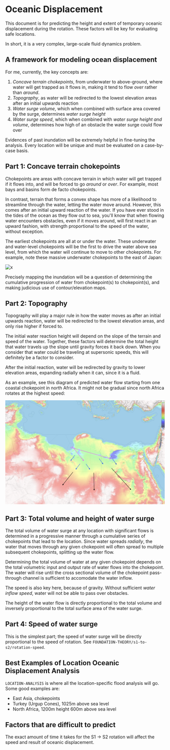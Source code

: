 # Oceanic Displacement

This document is for predicting the height and extent of temporary oceanic displacement during the rotation. These factors will be key for evaluating safe locations.

In short, it is a very complex, large-scale fluid dynamics problem.

## A framework for modeling ocean displacement

For me, currently, the key concepts are:
1. *Concave terrain chokepoints*, from underwater to above-ground, where water will get trapped as it flows in, making it tend to flow *over* rather than *around*.
2. *Topography*, as water will be redirected to the lowest elevation areas after an initial upwards reaction
3. *Water surge volume*, which when combined with surface area covered by the surge, determines *water surge height*
4. *Water surge speed*, which when combined with *water surge height and volume*, determines how high of an obstacle the water surge could flow over

Evidences of past inundation will be extremely helpful in fine-tuning the analysis. Every location will be unique and must be evaluated on a case-by-case basis.

## Part 1: Concave terrain chokepoints

Chokepoints are areas with concave terrain in which water will get trapped if it flows into, and will be forced to go *around* or *over*. For example, most bays and basins form de facto chokepoints.

In contrast, terrain that forms a convex shape has more of a likelihood to streamline through the water, letting the water move around. However, this comes after an initial upward reaction of the water. If you have ever stood in the tides of the ocean as they flow out to sea, you'll know that when flowing water encounters obstacles, even if it moves around, will first react in an upward fashion, with strength proportional to the speed of the water, without exception.

The earliest chokepoints are all at or under the water. These underwater and water-level chokepoints will be the first to drive the water above sea level, from which the water will continue to move to other chokepoints. For example, note these massive underwater chokepoints to the east of Japan:

![x](img/chokepoints.png "japan chokepoints")

Precisely mapping the inundation will be a question of determining the cumulative progression of water from chokepoint(s) to chokepoint(s), and making judicious use of contour/elevation maps.

## Part 2: Topography

Topography will play a major rule in how the water moves as after an initial upwards reaction, water will be redirected to the lowest elevation areas, and only rise higher if forced to.

The initial water reaction height will depend on the slope of the terrain and speed of the water. Together, these factors will determine the total height that water travels up the slope until gravity forces it back down. When you consider that water could be traveling at supersonic speeds, this will definitely be a factor to consider.

After the initial reaction, water will be redirected by gravity to lower elevation areas, expanding radially when it can, since it is a fluid.

As an example, see this diagram of predicted water flow starting from one coastal chokepoint in north Africa. It might not be gradual since north Africa rotates at the highest speed:

![x](img/radial.png "radial water flow")

## Part 3: Total volume and height of water surge

The total volume of water surge at any location with significant flows is determined in a progressive manner through a cumulative series of chokepoints that lead to the location. Since water spreads *radially*, the water that moves through any given chokepoint will often spread to multiple subsequent chokepoints, splitting up the water flow.

Determining the total volume of water at any given chokepoint depends on the total volumetric input and output rate of water flows into the chokepoint. The water will rise until the cross sectional volume of the chokepoint pass-through channel is sufficient to accomodate the water inflow.

The speed is also key here, because of gravity. Without sufficient *water inflow speed*, water will not be able to pass over obstacles.

The height of the water flow is directly proportional to the total volume and inversely proportional to the total surface area of the water surge.

## Part 4: Speed of water surge

This is the simplest part; the speed of water surge will be directly proportional to the speed of rotation. See `FOUNDATION-THEORY/s1-to-s2/rotation-speed`.

## Best Examples of Location Oceanic Displacement Analysis

`LOCATION-ANALYSIS` is where all the location-specific flood analysis will go. Some good examples are:
- East Asia, chokepoints
- Turkey (Urgup Cones), 1025m above sea level
- North Africa, 1200m height 600m above sea level

## Factors that are difficult to predict

The exact amount of time it takes for the S1 -> S2 rotation will affect the speed and result of oceanic displacement.
